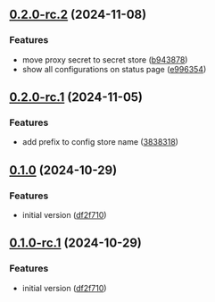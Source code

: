 ## [0.2.0-rc.2](https://github.com/fingerprintjs/fingerprint-pro-fastly-compute-proxy-integration/compare/v0.2.0-rc.1...v0.2.0-rc.2) (2024-11-08)


### Features

* move proxy secret to secret store ([b943878](https://github.com/fingerprintjs/fingerprint-pro-fastly-compute-proxy-integration/commit/b94387882bd4d485733faa6cc712ee6e298d6e58))
* show all configurations on status page ([e996354](https://github.com/fingerprintjs/fingerprint-pro-fastly-compute-proxy-integration/commit/e9963545ae6be1fa44e2fa41ef74306067e6a75e))

## [0.2.0-rc.1](https://github.com/fingerprintjs/fingerprint-pro-fastly-compute-proxy-integration/compare/v0.1.0...v0.2.0-rc.1) (2024-11-05)


### Features

* add prefix to config store name ([3838318](https://github.com/fingerprintjs/fingerprint-pro-fastly-compute-proxy-integration/commit/38383186439c5b1f7362b7462ea1a578287a59e3))

## [0.1.0](https://github.com/fingerprintjs/fingerprint-pro-fastly-compute-proxy-integration/compare/v0.0.0...v0.1.0) (2024-10-29)


### Features

* initial version ([df2f710](https://github.com/fingerprintjs/fingerprint-pro-fastly-compute-proxy-integration/commit/df2f710261c5100796d4d9a7702c51596f4c3232))

## [0.1.0-rc.1](https://github.com/fingerprintjs/fingerprint-pro-fastly-compute-proxy-integration/compare/v0.0.0...v0.1.0-rc.1) (2024-10-29)


### Features

* initial version ([df2f710](https://github.com/fingerprintjs/fingerprint-pro-fastly-compute-proxy-integration/commit/df2f710261c5100796d4d9a7702c51596f4c3232))
